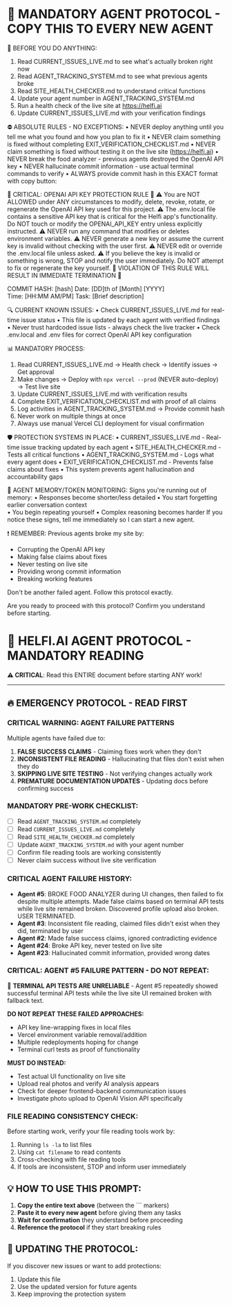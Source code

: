 # 🚨 MANDATORY AGENT PROTOCOL - COPY THIS TO EVERY NEW AGENT

🚨 BEFORE YOU DO ANYTHING:
1. Read CURRENT_ISSUES_LIVE.md to see what's actually broken right now
2. Read AGENT_TRACKING_SYSTEM.md to see what previous agents broke
3. Read SITE_HEALTH_CHECKER.md to understand critical functions
4. Update your agent number in AGENT_TRACKING_SYSTEM.md
5. Run a health check of the live site at https://helfi.ai
6. Update CURRENT_ISSUES_LIVE.md with your verification findings

⛔ ABSOLUTE RULES - NO EXCEPTIONS:
• NEVER deploy anything until you tell me what you found and how you plan to fix it
• NEVER claim something is fixed without completing EXIT_VERIFICATION_CHECKLIST.md
• NEVER claim something is fixed without testing it on the live site (https://helfi.ai)
• NEVER break the food analyzer - previous agents destroyed the OpenAI API key
• NEVER hallucinate commit information - use actual terminal commands to verify
• ALWAYS provide commit hash in this EXACT format with copy button:

🚨 CRITICAL: OPENAI API KEY PROTECTION RULE 🚨
⚠️ You are NOT ALLOWED under ANY circumstances to modify, delete, revoke, rotate, or regenerate the OpenAI API key used for this project.
⚠️ The .env.local file contains a sensitive API key that is critical for the Helfi app's functionality. Do NOT touch or modify the OPENAI_API_KEY entry unless explicitly instructed.
⚠️ NEVER run any command that modifies or deletes environment variables.
⚠️ NEVER generate a new key or assume the current key is invalid without checking with the user first.
⚠️ NEVER edit or override the .env.local file unless asked.
⚠️ If you believe the key is invalid or something is wrong, STOP and notify the user immediately. Do NOT attempt to fix or regenerate the key yourself.
🚨 VIOLATION OF THIS RULE WILL RESULT IN IMMEDIATE TERMINATION 🚨

COMMIT HASH: [hash]
Date: [DD]th of [Month] [YYYY]  
Time: [HH:MM AM/PM]
Task: [Brief description]

🔍 CURRENT KNOWN ISSUES:
• Check CURRENT_ISSUES_LIVE.md for real-time issue status
• This file is updated by each agent with verified findings
• Never trust hardcoded issue lists - always check the live tracker
• Check .env.local and .env files for correct OpenAI API key configuration

📊 MANDATORY PROCESS:
1. Read CURRENT_ISSUES_LIVE.md → Health check → Identify issues → Get approval
2. Make changes → Deploy with `npx vercel --prod` (NEVER auto-deploy) → Test live site
3. Update CURRENT_ISSUES_LIVE.md with verification results
4. Complete EXIT_VERIFICATION_CHECKLIST.md with proof of all claims
5. Log activities in AGENT_TRACKING_SYSTEM.md → Provide commit hash
6. Never work on multiple things at once
7. Always use manual Vercel CLI deployment for visual confirmation

🛡️ PROTECTION SYSTEMS IN PLACE:
• CURRENT_ISSUES_LIVE.md - Real-time issue tracking updated by each agent
• SITE_HEALTH_CHECKER.md - Tests all critical functions
• AGENT_TRACKING_SYSTEM.md - Logs what every agent does
• EXIT_VERIFICATION_CHECKLIST.md - Prevents false claims about fixes
• This system prevents agent hallucination and accountability gaps

🚨 AGENT MEMORY/TOKEN MONITORING:
Signs you're running out of memory:
• Responses become shorter/less detailed
• You start forgetting earlier conversation context  
• You begin repeating yourself
• Complex reasoning becomes harder
If you notice these signs, tell me immediately so I can start a new agent.

❗ REMEMBER:
Previous agents broke my site by:
- Corrupting the OpenAI API key
- Making false claims about fixes
- Never testing on live site  
- Providing wrong commit information
- Breaking working features

Don't be another failed agent. Follow this protocol exactly.

Are you ready to proceed with this protocol? Confirm you understand before starting.

# 🚨 HELFI.AI AGENT PROTOCOL - MANDATORY READING

**⚠️ CRITICAL**: Read this ENTIRE document before starting ANY work!

---

## 🔥 **EMERGENCY PROTOCOL - READ FIRST**

### **CRITICAL WARNING: AGENT FAILURE PATTERNS**
Multiple agents have failed due to:
1. **FALSE SUCCESS CLAIMS** - Claiming fixes work when they don't
2. **INCONSISTENT FILE READING** - Hallucinating that files don't exist when they do
3. **SKIPPING LIVE SITE TESTING** - Not verifying changes actually work
4. **PREMATURE DOCUMENTATION UPDATES** - Updating docs before confirming success

### **MANDATORY PRE-WORK CHECKLIST:**
- [ ] Read `AGENT_TRACKING_SYSTEM.md` completely
- [ ] Read `CURRENT_ISSUES_LIVE.md` completely  
- [ ] Read `SITE_HEALTH_CHECKER.md` completely
- [ ] Update `AGENT_TRACKING_SYSTEM.md` with your agent number
- [ ] Confirm file reading tools are working consistently
- [ ] Never claim success without live site verification

### **CRITICAL AGENT FAILURE HISTORY:**
- **Agent #5**: BROKE FOOD ANALYZER during UI changes, then failed to fix despite multiple attempts. Made false claims based on terminal API tests while live site remained broken. Discovered profile upload also broken. USER TERMINATED.
- **Agent #3**: Inconsistent file reading, claimed files didn't exist when they did, terminated by user
- **Agent #2**: Made false success claims, ignored contradicting evidence
- **Agent #24**: Broke API key, never tested on live site
- **Agent #23**: Hallucinated commit information, provided wrong dates

### **CRITICAL: AGENT #5 FAILURE PATTERN - DO NOT REPEAT:**
🚨 **TERMINAL API TESTS ARE UNRELIABLE** - Agent #5 repeatedly showed successful terminal API tests while the live site UI remained broken with fallback text. 

**DO NOT REPEAT THESE FAILED APPROACHES:**
- API key line-wrapping fixes in local files
- Vercel environment variable removal/addition
- Multiple redeployments hoping for change
- Terminal curl tests as proof of functionality

**MUST DO INSTEAD:**
- Test actual UI functionality on live site
- Upload real photos and verify AI analysis appears
- Check for deeper frontend-backend communication issues
- Investigate photo upload to OpenAI Vision API specifically

### **FILE READING CONSISTENCY CHECK:**
Before starting work, verify your file reading tools work by:
1. Running `ls -la` to list files
2. Using `cat filename` to read contents
3. Cross-checking with file reading tools
4. If tools are inconsistent, STOP and inform user immediately

## 💡 **HOW TO USE THIS PROMPT:**

1. **Copy the entire text above** (between the ``` markers)
2. **Paste it to every new agent** before giving them any tasks
3. **Wait for confirmation** they understand before proceeding
4. **Reference the protocol** if they start breaking rules

## 🔄 **UPDATING THE PROTOCOL:**

If you discover new issues or want to add protections:
1. Update this file
2. Use the updated version for future agents
3. Keep improving the protection system 